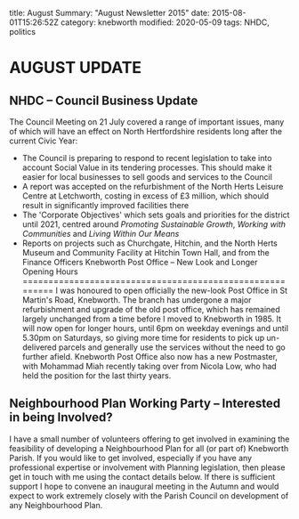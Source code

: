 title: AugustSummary: "August Newsletter 2015"date: 2015-08-01T15:26:52Z
category: knebworth
modified: 2020-05-09
tags: NHDC, politics

# **AUGUST UPDATE**
## NHDC – Council Business Update
The Council Meeting on 21 July covered a range of important issues, many of which will have an effect on North Hertfordshire residents long after the current Civic Year:
-   The Council is preparing to respond to recent legislation to take into account Social Value in its tendering processes. This should make it easier for local businesses to sell goods and services to the Council
-   A report was accepted on the refurbishment of the North Herts Leisure Centre at Letchworth, costing in excess of &pound;3 million, which should result in significantly improved facilities there
-   The 'Corporate Objectives' which sets goals and priorities for the district until 2021, centred around *Promoting Sustainable Growth*, *Working with Communities* and *Living Within Our Means*
-   Reports on projects such as Churchgate, Hitchin, and the North Herts Museum and Community Facility at Hitchin Town Hall, and from the Finance Officers
Knebworth Post Office – New Look and Longer Opening Hours
=========================================================
I was honoured to open officially the new-look Post Office in St Martin's Road, Knebworth. The branch has undergone a major refurbishment and upgrade of the old post office, which has remained largely unchanged from a time before I moved to Knebworth in 1985. It will now open for longer hours, until 6pm on weekday evenings and until 5.30pm on Saturdays, so giving more time for residents to pick up un-delivered parcels and generally use the services without the need to go further afield.
Knebworth Post Office also now has a new Postmaster, with Mohammad Miah recently taking over from Nicola Low, who had held the position for the last thirty years.
## Neighbourhood Plan Working Party – Interested in being Involved?
I have a small number of volunteers offering to get involved in examining the feasibility of developing a Neighbourhood Plan for all (or part of) Knebworth Parish. If you would like to get involved, especially if you have any professional expertise or involvement with Planning legislation, then please get in touch with me using the contact details below.
If there is sufficient support I hope to convene an inaugural meeting in the Autumn and would expect to work extremely closely with the Parish Council on development of any Neighbourhood Plan.
